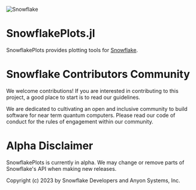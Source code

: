 ![Snowflake](https://repository-images.githubusercontent.com/441460066/a4572ad1-6421-4679-aa31-4c2a45829dc6)

# SnowflakePlots.jl

SnowflakePlots provides plotting tools for [Snowflake](https://github.com/anyonlabs/Snowflake.jl).

# Snowflake Contributors Community

We welcome contributions! If you are interested in contributing to this project, a good place to start is to read our guidelines.

We are dedicated to cultivating an open and inclusive community to build software for near term quantum computers. Please read our code of conduct for the rules of engagement within our community.

# Alpha Disclaimer

SnowflakePlots is currently in alpha. We may change or remove parts of Snowflake's API when making new releases.

Copyright (c) 2023 by Snowflake Developers and Anyon Systems, Inc.